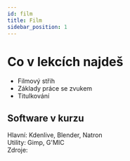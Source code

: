 ```yaml
---
id: film
title: Film
sidebar_position: 1
---
```


# Co v lekcích najdeš

- Filmový střih
- Základy práce se zvukem
- Titulkování

## Software v kurzu

Hlavní: Kdenlive, Blender, Natron  
Utility: Gimp, G'MIC  
Zdroje:
